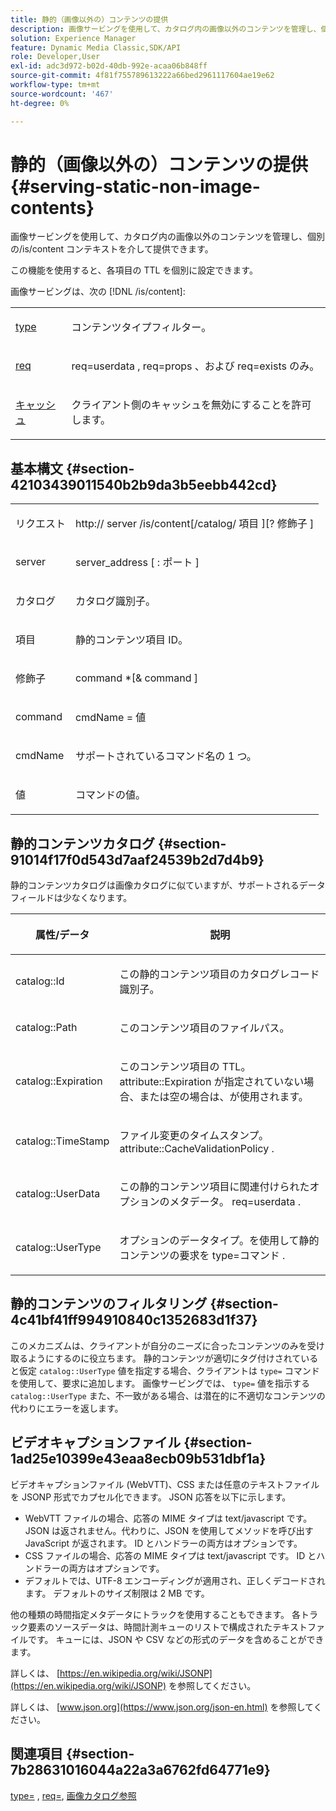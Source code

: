 ```yaml
---
title: 静的（画像以外の）コンテンツの提供
description: 画像サービングを使用して、カタログ内の画像以外のコンテンツを管理し、個別の/is/content コンテキストを介して提供できます。
solution: Experience Manager
feature: Dynamic Media Classic,SDK/API
role: Developer,User
exl-id: adc3d972-b02d-40db-992e-acaa06b848ff
source-git-commit: 4f81f755789613222a66bed2961117604ae19e62
workflow-type: tm+mt
source-wordcount: '467'
ht-degree: 0%

---
```


# 静的（画像以外の）コンテンツの提供{#serving-static-non-image-contents}

画像サービングを使用して、カタログ内の画像以外のコンテンツを管理し、個別の/is/content コンテキストを介して提供できます。

この機能を使用すると、各項目の TTL を個別に設定できます。

画像サービングは、次の [!DNL /is/content]:

<table id="simpletable_8A3AB1D1D20F4B6CBE86767E94735980"> 
 <tr class="strow"> 
  <td class="stentry"> <p> <a href="../../is-api/http-ref/image-serving-api-ref/c-http-protocol-reference/c-command-reference/r-type.md#reference-89094fd1c50c444eb082cd266769cccb" format="dita" scope="local"> type </a> </p> </td> 
  <td class="stentry"> <p>コンテンツタイプフィルター。 </p> </td> 
 </tr> 
 <tr class="strow"> 
  <td class="stentry"> <p> <a href="../../is-api/http-ref/image-serving-api-ref/c-http-protocol-reference/c-command-reference/r-req/r-req.md#reference-907cdb4a97034db7ad94695f25552e76" format="dita" scope="local"> req </a> </p> </td> 
  <td class="stentry"> <p> <span class="codeph"> req=userdata </span>, <span class="codeph"> req=props </span>、および <span class="codeph"> req=exists </span> のみ。 </p> </td> 
 </tr> 
 <tr class="strow"> 
  <td class="stentry"> <p> <a href="../../is-api/http-ref/image-serving-api-ref/c-http-protocol-reference/c-command-reference/r-is-http-cache.md#reference-168189bee4ce4d1189d427891f22be2e" format="dita" scope="local"> キャッシュ </a> </p> </td> 
  <td class="stentry"> <p>クライアント側のキャッシュを無効にすることを許可します。 </p> </td> 
 </tr> 
</table>

## 基本構文 {#section-42103439011540b2b9da3b5eebb442cd}

<table id="simpletable_2F039A5BFA2C4E22B014F42ECBCDA0A2"> 
 <tr class="strow"> 
  <td class="stentry"> <p> <span class="codeph"> <span class="varname"> リクエスト </span> </span> </p> </td> 
  <td class="stentry"> <p> <span class="codeph"> <span class="filepath"> http:// <span class="varname"> server </span>/is/content[/catalog/ <span class="varname"> 項目 </span>][? <span class="varname"> 修飾子 </span>] </span> </span> </p> </td> 
 </tr> 
 <tr class="strow"> 
  <td class="stentry"> <p> <span class="codeph"> <span class="varname"> server </span> </span> </p> </td> 
  <td class="stentry"> <p> <span class="codeph"> <span class="varname"> server_address </span>[ : <span class="varname"> ポート </span>] </span> </p> </td> 
 </tr> 
 <tr class="strow"> 
  <td class="stentry"> <p> <span class="codeph"> <span class="varname"> カタログ </span> </span> </p> </td> 
  <td class="stentry"> <p>カタログ識別子。 </p> </td> 
 </tr> 
 <tr class="strow"> 
  <td class="stentry"> <p> <span class="codeph"> <span class="varname"> 項目 </span> </span> </p> </td> 
  <td class="stentry"> <p>静的コンテンツ項目 ID。 </p> </td> 
 </tr> 
 <tr class="strow"> 
  <td class="stentry"> <p> <span class="codeph"> <span class="varname"> 修飾子 </span> </span> </p> </td> 
  <td class="stentry"> <p> <span class="codeph"> <span class="varname"> command </span>*[&amp; <span class="varname"> command </span>] </span> </p> </td> 
 </tr> 
 <tr class="strow"> 
  <td class="stentry"> <p> <span class="codeph"> <span class="varname"> command </span> </span> </p> </td> 
  <td class="stentry"> <p> <span class="codeph"> <span class="varname"> cmdName </span>= <span class="varname"> 値 </span> </span> </p> </td> 
 </tr> 
 <tr class="strow"> 
  <td class="stentry"> <p> <span class="codeph"> <span class="varname"> cmdName </span> </span> </p> </td> 
  <td class="stentry"> <p>サポートされているコマンド名の 1 つ。 </p> </td> 
 </tr> 
 <tr class="strow"> 
  <td class="stentry"> <p> <span class="codeph"> <span class="varname"> 値 </span> </span> </p> </td> 
  <td class="stentry"> <p>コマンドの値。 </p> </td> 
 </tr> 
</table>

## 静的コンテンツカタログ {#section-91014f17f0d543d7aaf24539b2d7d4b9}

静的コンテンツカタログは画像カタログに似ていますが、サポートされるデータフィールドは少なくなります。

<table id="table_71A565DF5EC94913AD35CB13B0C7A27D"> 
 <thead> 
  <tr> 
   <th colname="col1" class="entry"> <p>属性/データ </p> </th> 
   <th colname="col2" class="entry"> <p>説明 </p> </th> 
  </tr> 
 </thead>
 <tbody> 
  <tr> 
   <td colname="col1"> <p> <span class="codeph"> catalog::Id </span> </p> </td> 
   <td colname="col2"> <p>この静的コンテンツ項目のカタログレコード識別子。 </p> </td> 
  </tr> 
  <tr> 
   <td colname="col1"> <p> <span class="codeph"> catalog::Path </span> </p> </td> 
   <td colname="col2"> <p>このコンテンツ項目のファイルパス。 </p> </td> 
  </tr> 
  <tr> 
   <td colname="col1"> <p> <span class="codeph"> catalog::Expiration </span> </p> </td> 
   <td colname="col2"> <p>このコンテンツ項目の TTL。 <span class="codeph"> attribute::Expiration </span> が指定されていない場合、または空の場合は、が使用されます。 </p> </td> 
  </tr> 
  <tr> 
   <td colname="col1"> <p> <span class="codeph"> catalog::TimeStamp </span> </p> </td> 
   <td colname="col2"> <p>ファイル変更のタイムスタンプ。 <span class="codeph"> attribute::CacheValidationPolicy </span>. </p> </td> 
  </tr> 
  <tr> 
   <td colname="col1"> <p> <span class="codeph"> catalog::UserData </span> </p> </td> 
   <td colname="col2"> <p>この静的コンテンツ項目に関連付けられたオプションのメタデータ。 <span class="codeph"> req=userdata </span>. </p> </td> 
  </tr> 
  <tr> 
   <td colname="col1"> <p> <span class="codeph"> catalog::UserType </span> </p> </td> 
   <td colname="col2"> <p>オプションのデータタイプ。を使用して静的コンテンツの要求を <span class="codeph"> type=コマンド </span>. </p> </td> 
  </tr> 
 </tbody> 
</table>

## 静的コンテンツのフィルタリング {#section-4c41bf41ff994910840c1352683d1f37}

このメカニズムは、クライアントが自分のニーズに合ったコンテンツのみを受け取るようにするのに役立ちます。 静的コンテンツが適切にタグ付けされていると仮定 `catalog::UserType` 値を指定する場合、クライアントは `type=` コマンドを使用して、要求に追加します。 画像サービングでは、 `type=` 値を指示する `catalog::UserType` また、不一致がある場合、は潜在的に不適切なコンテンツの代わりにエラーを返します。

## ビデオキャプションファイル {#section-1ad25e10399e43eaa8ecb09b531dbf1a}

ビデオキャプションファイル (WebVTT)、CSS または任意のテキストファイルを JSONP 形式でカプセル化できます。 JSON 応答を以下に示します。

* WebVTT ファイルの場合、応答の MIME タイプは text/javascript です。 JSON は返されません。代わりに、JSON を使用してメソッドを呼び出す JavaScript が返されます。 ID とハンドラーの両方はオプションです。
* CSS ファイルの場合、応答の MIME タイプは text/javascript です。 ID とハンドラーの両方はオプションです。
* デフォルトでは、UTF-8 エンコーディングが適用され、正しくデコードされます。 デフォルトのサイズ制限は 2 MB です。

他の種類の時間指定メタデータにトラックを使用することもできます。 各トラック要素のソースデータは、時間計測キューのリストで構成されたテキストファイルです。 キューには、JSON や CSV などの形式のデータを含めることができます。

詳しくは、 [https://en.wikipedia.org/wiki/JSONP](https://en.wikipedia.org/wiki/JSONP) を参照してください。

詳しくは、 [www.json.org](https://www.json.org/json-en.html) を参照してください。

## 関連項目 {#section-7b28631016044a22a3a6762fd64771e9}

[type=](../../is-api/http-ref/image-serving-api-ref/c-http-protocol-reference/c-command-reference/r-type.md#reference-89094fd1c50c444eb082cd266769cccb) , [req=](../../is-api/http-ref/image-serving-api-ref/c-http-protocol-reference/c-command-reference/r-req/r-req.md#reference-907cdb4a97034db7ad94695f25552e76), [画像カタログ参照](../../is-api/image-serving-api-ref/c-image-catalog-reference/c-image-catalog-reference.md#concept-e23d45ea3abe43119d5144e01c14b0b5)
